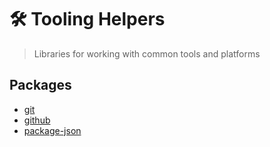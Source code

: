 # 🛠️ Tooling Helpers

> Libraries for working with common tools and platforms

## Packages

- [git](packages/git/)
- [github](packages/github/)
- [package-json](packages/package-json/)
